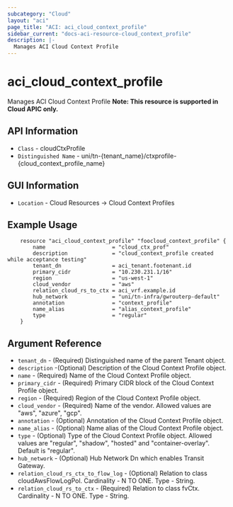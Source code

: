```yaml
---
subcategory: "Cloud"
layout: "aci"
page_title: "ACI: aci_cloud_context_profile"
sidebar_current: "docs-aci-resource-cloud_context_profile"
description: |-
  Manages ACI Cloud Context Profile
---
```


# aci_cloud_context_profile #
Manages ACI Cloud Context Profile
<b>Note: This resource is supported in Cloud APIC only. </b>
## API Information ##

* `Class` - cloudCtxProfile
* `Distinguished Name` - uni/tn-{tenant_name}/ctxprofile-{cloud_context_profile_name}

## GUI Information ##

* `Location` - Cloud Resources -> Cloud Context Profiles
## Example Usage ##

```hcl
	resource "aci_cloud_context_profile" "foocloud_context_profile" {
		name 		             = "cloud_ctx_prof"
		description              = "cloud_context_profile created while acceptance testing"
		tenant_dn                = aci_tenant.footenant.id
		primary_cidr             = "10.230.231.1/16"
		region                   = "us-west-1"
		cloud_vendor	         = "aws"
		relation_cloud_rs_to_ctx = aci_vrf.example.id
		hub_network  		 	 = "uni/tn-infra/gwrouterp-default"
		annotation			     = "context_profile"
		name_alias				 = "alias_context_profile"
		type					 = "regular"
	}
```


## Argument Reference ##
* `tenant_dn` - (Required) Distinguished name of the parent Tenant object.
* `description` -(Optional) Description of the Cloud Context Profile object.
* `name` - (Required) Name of the Cloud Context Profile object.
* `primary_cidr` - (Required) Primary CIDR block of the Cloud Context Profile object.
* `region` - (Required) Region of the Cloud Context Profile object.
* `cloud_vendor` - (Required) Name of the vendor. Allowed values are "aws", "azure", "gcp".
* `annotation` - (Optional) Annotation of the Cloud Context Profile object.
* `name_alias` - (Optional) Name alias of the Cloud Context Profile object.
* `type` - (Optional) Type of the Cloud Context Profile object. Allowed values are "regular", "shadow", "hosted" and "container-overlay". Default is "regular".
* `hub_network` - (Optional) Hub Network Dn which enables Transit Gateway.
* `relation_cloud_rs_ctx_to_flow_log` - (Optional) Relation to class cloudAwsFlowLogPol. Cardinality - N TO ONE. Type - String.
* `relation_cloud_rs_to_ctx` - (Required) Relation to class fvCtx. Cardinality - N TO ONE. Type - String.